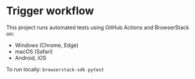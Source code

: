 # Trigger workflow
This project runs automated tests using GitHub Actions and BrowserStack on:
- Windows (Chrome, Edge)
- macOS (Safari)
- Android, iOS

To run locally: `browserstack-sdk pytest`